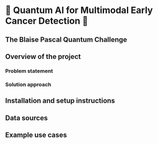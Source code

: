 # 🔬 Quantum AI for Multimodal Early Cancer Detection 🏥
## The Blaise Pascal Quantum Challenge

## Overview of the project
### Problem statement


### Solution approach


## Installation and setup instructions


## Data sources


## Example use cases

